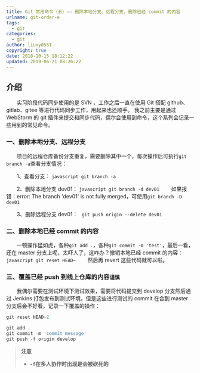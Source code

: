 ```yaml
---
title: Git 常用命令（五）—— 删除本地分支、远程分支，删除已经 commit 的内容
urlname: git-order-e
tags:
  - git
categories:
  - git
author: liuxy0551
copyright: true
date: 2018-10-15 18:12:22
updated: 2019-06-21 08:26:22
---
```


## 介绍

　　实习阶段代码同步使用的是 SVN ，工作之后一直在使用 Git 搭配 github、gitlab、gitee 等进行代码同步工作，用起来也还顺手。
我之前主要是通过 WebStorm 的 git 插件来提交和同步代码，偶尔会使用到命令，这个系列会记录一些用到的常见命令。
<!--more-->


### 一、删除本地分支、远程分支

　　项目的远程仓库备份分支重复，需要删除其中一个，每次操作后可执行`git branch -a`查看分支情况：

　　1、查看分支：
    ``` javascript
    git branch -a
    ```

　　2、删除本地分支 dev01：
    ``` javascript
    git branch -d dev01
    ```
　　如果报错：error: The branch 'dev01' is not fully merged，可使用`git branch -D dev01`

　　3、删除远程分支 dev01：
    ``` 
    git push origin --delete dev01
    ```


### 二、删除本地已经 commit 的内容

　　一顿操作猛如虎，各种`git add .`，各种`git commit -m 'test'`，最后一看，还在 master 分支上呢，太吓人了，这咋办？撤销本地已经 commit 的内容：
    ``` javascript
    git reset HEAD~
    ```
　　然后再 revert 这些代码就可以啦。



### 三、覆盖已经 push 到线上仓库的内容`谨慎`

　　我偶尔需要在测试环境下测试效果，需要将代码提交到 develop 分支然后通过 Jenkins 打包发布到测试环境，但是这些进行测试的 commit 在合到 master 分支后会不好看，记录一下覆盖的操作：
``` javascript
git reset HEAD~2
```
``` javascript
git add .
git commit -m 'commit message'
git push -f origin develop
```

>**注意**
>* **`-f`在多人协作时出现是会被砍死的**
